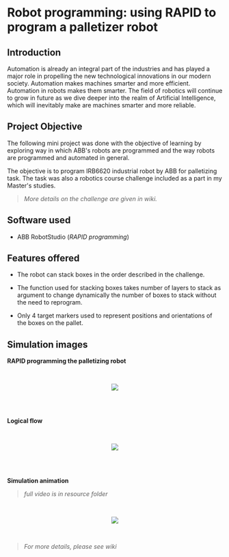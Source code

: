 # Robot programming: using RAPID to program a palletizer robot

## Introduction

Automation is already an integral part of the industries and has played
a major role in propelling the new technological innovations in our
modern society. Automation makes machines smarter and more efficient.
Automation in robots makes them smarter. The field of robotics will
continue to grow in future as we dive deeper into the realm of
Artificial Intelligence, which will inevitably make are machines smarter
and more reliable.

## Project Objective

The following mini project was done with the objective of learning by
exploring way in which ABB's robots are programmed and the way robots
are programmed and automated in general.

The objective is to program IRB6620 industrial robot by ABB for
palletizing task. The task was also a robotics course challenge included
as a part in my Master's studies.

> *More details on the challenge are given in wiki.*

## Software used

-   ABB RobotStudio (*RAPID programming*)

## Features offered

-   The robot can stack boxes in the order described in the challenge.

-   The function used for stacking boxes takes number of layers to stack
    as argument to change dynamically the number of boxes to stack
    without the need to reprogram.

-   Only 4 target markers used to represent positions and orientations
    of the boxes on the pallet.

## Simulation images

**RAPID programming the palletizing robot**

<br/>

<p align="Center">
  <img src="/osama.tasneem/Robot_Programming_Pallet_Stacking/wiki/raw/images/eec69b741f46ec1dde1c87402d611da53f774237.png">
</p>

<br/>
<br/>

**Logical flow**


<br/>

<p align="Center">
  <img src="/osama.tasneem/Robot_Programming_Pallet_Stacking/wiki/raw/images/09a1ee27d633b8cb15f3d3dc894c17f4d7f5ea26.png">
</p>

<br/>
<br/>

**Simulation animation**

> *full video is in resource folder*

<br/>

<p align="Center">
  <img src="/osama.tasneem/Robot_Programming_Pallet_Stacking/wiki/raw/images/Demo_GIF.gif">
</p>

<br/>


> *For more details, please see wiki*
